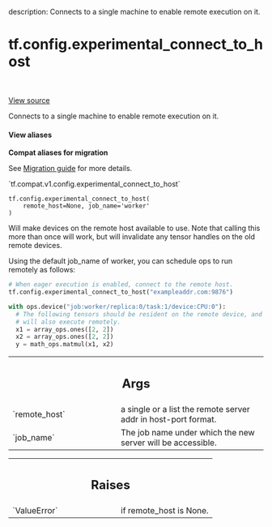 description: Connects to a single machine to enable remote execution on it.

<div itemscope itemtype="http://developers.google.com/ReferenceObject">
<meta itemprop="name" content="tf.config.experimental_connect_to_host" />
<meta itemprop="path" content="Stable" />
</div>

# tf.config.experimental_connect_to_host

<!-- Insert buttons and diff -->

<table class="tfo-notebook-buttons tfo-api nocontent" align="left">

</table>

<a target="_blank" class="external" href="/code/stable/tensorflow/python/eager/remote.py">View source</a>



Connects to a single machine to enable remote execution on it.


<section class="expandable">
  <h4 class="showalways">View aliases</h4>
  <p>
<b>Compat aliases for migration</b>
<p>See
<a href="https://www.tensorflow.org/guide/migrate">Migration guide</a> for
more details.</p>
<p>`tf.compat.v1.config.experimental_connect_to_host`</p>
</p>
</section>

<pre class="devsite-click-to-copy prettyprint lang-py tfo-signature-link">
<code>tf.config.experimental_connect_to_host(
    remote_host=None, job_name=&#x27;worker&#x27;
)
</code></pre>



<!-- Placeholder for "Used in" -->

Will make devices on the remote host available to use. Note that calling this
more than once will work, but will invalidate any tensor handles on the old
remote devices.

Using the default job_name of worker, you can schedule ops to run remotely as
follows:
```python
# When eager execution is enabled, connect to the remote host.
tf.config.experimental_connect_to_host("exampleaddr.com:9876")

with ops.device("job:worker/replica:0/task:1/device:CPU:0"):
  # The following tensors should be resident on the remote device, and the op
  # will also execute remotely.
  x1 = array_ops.ones([2, 2])
  x2 = array_ops.ones([2, 2])
  y = math_ops.matmul(x1, x2)
```

<!-- Tabular view -->
 <table class="responsive fixed orange">
<colgroup><col width="214px"><col></colgroup>
<tr><th colspan="2"><h2 class="add-link">Args</h2></th></tr>

<tr>
<td>
`remote_host`<a id="remote_host"></a>
</td>
<td>
a single or a list the remote server addr in host-port format.
</td>
</tr><tr>
<td>
`job_name`<a id="job_name"></a>
</td>
<td>
The job name under which the new server will be accessible.
</td>
</tr>
</table>



<!-- Tabular view -->
 <table class="responsive fixed orange">
<colgroup><col width="214px"><col></colgroup>
<tr><th colspan="2"><h2 class="add-link">Raises</h2></th></tr>

<tr>
<td>
`ValueError`<a id="ValueError"></a>
</td>
<td>
if remote_host is None.
</td>
</tr>
</table>

